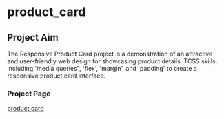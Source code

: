 # product_card

## Project Aim
The Responsive Product Card project is a demonstration of an attractive and user-friendly 
web design for showcasing product details. 
TCSS skills, including 'media queries", 'flex',  'margin', and 'padding' to create a responsive
product card interface.

### Project Page
[product card]()
